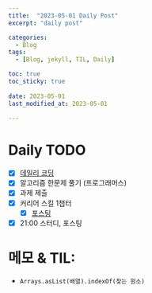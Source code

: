 ```yaml
---
title:  "2023-05-01 Daily Post"
excerpt: "daily post"

categories:
  - Blog
tags:
  - [Blog, jekyll, TIL, Daily]

toc: true
toc_sticky: true
 
date: 2023-05-01
last_modified_at: 2023-05-01

---
```


# Daily TODO

- [x] [데일리 코딩](https://urclass.codestates.com/classroom/33)
- [x] 알고리즘 한문제 풀기 (프로그래머스)
- [x] 과제 제출
- [x] 커리어 스킬 1챕터
	- [x] [포스팅](https://yelm-212.github.io/books/careerskill14/)
- [x] 21:00 스터디, 포스팅

# 메모 & TIL: 


- `Arrays.asList(배열).indexOf(찾는 원소)`